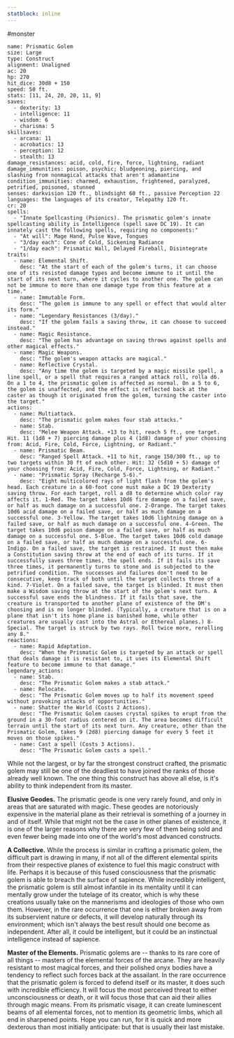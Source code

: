 ```yaml
---
statblock: inline
---
```

#monster 

```statblock
name: Prismatic Golem
size: Large
type: Construct
alignment: Unaligned
ac: 20
hp: 270
hit_dice: 30d8 + 150
speed: 50 ft.
stats: [11, 24, 20, 20, 11, 9]
saves:
  - dexterity: 13
  - intelligence: 11
  - wisdom: 6
  - charisma: 5
skillsaves:
  - arcana: 11
  - acrobatics: 13
  - perception: 12
  - stealth: 13
damage_resistances: acid, cold, fire, force, lightning, radiant
damage_immunities: poison, psychic; bludgeoning, piercing, and slashing from nonmagical attacks that aren't adamantine
condition_immunities: charmed, exhaustion, frightened, paralyzed, petrified, poisoned, stunned
senses: darkvision 120 ft., blindsight 60 ft., passive Perception 22
languages: the languages of its creator, Telepathy 120 ft.
cr: 20
spells:
  - "Innate Spellcasting (Psionics). The prismatic golem's innate spellcasting ability is Intelligence (spell save DC 19). It can innately cast the following spells, requiring no components:"
  - "At will": Mage Hand, Pulse Wave, Tongues
  - "3/day each": Cone of Cold, Sickening Radiance
  - "1/day each": Prismatic Wall, Delayed Fireball, Disintegrate
traits:
  - name: Elemental Shift.
    desc: "At the start of each of the golem's turns, it can choose one of its resisted damage types and become immune to it until the start of its next turn, where it cycles to another one. The golem can not be immune to more than one damage type from this feature at a time."
  - name: Immutable Form.
    desc: "The golem is immune to any spell or effect that would alter its form."
  - name: "Legendary Resistances (3/day)."
    desc: "If the golem fails a saving throw, it can choose to succeed instead."
  - name: Magic Resistance.
    desc: "The golem has advantage on saving throws against spells and other magical effects."
  - name: Magic Weapons.
    desc: "The golem's weapon attacks are magical."
  - name: Reflective Crystal.
    desc: "Any time the golem is targeted by a magic missile spell, a line spell, or a spell that requires a ranged attack roll, rolla d6. On a 1 to 4, the prismatic golem is affected as normal. On a 5 to 6, the golem is unaffected, and the effect is reflected back at the caster as though it originated from the golem, turning the caster into the target."
actions:
  - name: Multiattack.
    desc: "The prismatic golem makes four stab attacks."
  - name: Stab.
    desc: "Melee Weapon Attack. +13 to hit, reach 5 ft., one target. Hit. 11 (1d8 + 7) piercing damage plus 4 (1d8) damage of your choosing from: Acid, Fire, Cold, Force, Lightning, or Radiant."
  - name: Prismatic Beam.
    desc: "Ranged Spell Attack. +11 to hit, range 150/300 ft., up to two targets within 30 ft of each other. Hit: 32 (5d10 + 5) damage of your choosing from: Acid, Fire, Cold, Force, Lightning, or Radiant."
  - name: "Prismatic Spray (Recharge 5-6)."
    desc: "Eight multicolored rays of light flash from the golem's head. Each creature in a 60-foot cone must make a DC 19 Dexterity saving throw. For each target, roll a d8 to determine which color ray affects it. 1-Red. The target takes 10d6 fire damage on a failed save, or half as much damage on a successful one. 2-Orange. The target takes 10d6 acid damage on a failed save, or half as much damage on a successful one. 3-Yellow. The target takes 10d6 lightning damage on a failed save, or half as much damage on a successful one. 4-Green. The target takes 10d6 poison damage on a failed save, or half as much damage on a successful one. 5-Blue. The target takes 10d6 cold damage on a failed save, or half as much damage on a successful one. 6-Indigo. On a failed save, the target is restrained. It must then make a Constitution saving throw at the end of each of its turns. If it successfully saves three times, the spell ends. If it fails its save three times, it permanently turns to stone and is subjected to the petrified condition. The successes and failures don't need to be consecutive, keep track of both until the target collects three of a kind. 7-Violet. On a failed save, the target is blinded. It must then make a Wisdom saving throw at the start of the golem's next turn. A successful save ends the blindness. If it fails that save, the creature is transported to another plane of existence of the DM's choosing and is no longer blinded. (Typically, a creature that is on a plane that isn't its home plane is banished home, while other creatures are usually cast into the Astral or Ethereal planes.) 8-Special. The target is struck by two rays. Roll twice more, rerolling any 8."
reactions:
  - name: Rapid Adaptation.
    desc: "When the Prismatic Golem is targeted by an attack or spell that deals damage it is resistant to, it uses its Elemental Shift feature to become immune to that damage."
legendary_actions:
  - name: Stab.
    desc: "The Prismatic Golem makes a stab attack."
  - name: Relocate.
    desc: "The Prismatic Golem moves up to half its movement speed without provoking attacks of opportunities."
  - name: Shatter the World (Costs 2 Actions).
    desc: "The Prismatic Golem causes crystal spikes to erupt from the ground in a 30-foot radius centered on it. The area becomes difficult terrain until the start of its next turn. Any creature, other than the Prismatic Golem, takes 9 (2d8) piercing damage for every 5 feet it moves on those spikes."
  - name: Cast a spell (Costs 3 Actions).
    desc: "The Prismatic Golem casts a spell."
```

While not the largest, or by far the strongest construct crafted, the prismatic golem may still be one of the deadliest to have joined the ranks of those already well known. The one thing this construct has above all else, is it's ability to think independent from its master.

**Elusive Geodes.** The prismatic geode is one very rarely found, and only in areas that are saturated with magic. These geodes are notoriously expensive in the material plane as their retrieval is something of a journey in and of itself. While that might not be the case in other planes of existence, it is one of the larger reasons why there are very few of them being sold and even fewer being made into one of the world's most advanced constructs.

**A Collective.** While the process is similar in crafting a prismatic golem, the difficult part is drawing in many, if not all of the different elemental spirits from their respective planes of existence to fuel this magic construct with life. Perhaps it is because of this fused consciousness that the prismatic golem is able to breach the surface of sapience. While incredibly intelligent, the prismatic golem is still almost infantile in its mentality until it can mentally grow under the tutelage of its creator, which is why these creations usually take on the mannerisms and ideologies of those who own them. However, in the rare occurrence that one is either broken away from its subservient nature or defects, it will develop naturally through its environment; which isn't always the best result should one become as independent. After all, it could be intelligent, but it could be an instinctual intelligence instead of sapience.

**Master of the Elements.** Prismatic golems are -- thanks to its rare core of all things -- masters of the elemental forces of the arcane. They are heavily resistant to most magical forces, and their polished onyx bodies have a tendency to reflect such forces back at the assailant. In the rare occurrence that the prismatic golem is forced to defend itself or its master, it does such with incredible efficiency. It will focus the most perceived threat to either unconsciousness or death, or it will focus those that can aid their allies through magic means. From its prismatic visage, it can create luminescent beams of all elemental forces, not to mention its geometric limbs, which all end in sharpened points. Hope you can run, for it is quick and more dexterous than most initially anticipate: but that is usually their last mistake.